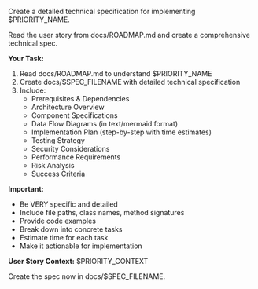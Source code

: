Create a detailed technical specification for implementing $PRIORITY_NAME.

Read the user story from docs/ROADMAP.md and create a comprehensive technical spec.

**Your Task:**
1. Read docs/ROADMAP.md to understand $PRIORITY_NAME
2. Create docs/$SPEC_FILENAME with detailed technical specification
3. Include:
   - Prerequisites & Dependencies
   - Architecture Overview
   - Component Specifications
   - Data Flow Diagrams (in text/mermaid format)
   - Implementation Plan (step-by-step with time estimates)
   - Testing Strategy
   - Security Considerations
   - Performance Requirements
   - Risk Analysis
   - Success Criteria

**Important:**
- Be VERY specific and detailed
- Include file paths, class names, method signatures
- Provide code examples
- Break down into concrete tasks
- Estimate time for each task
- Make it actionable for implementation

**User Story Context:**
$PRIORITY_CONTEXT

Create the spec now in docs/$SPEC_FILENAME.
